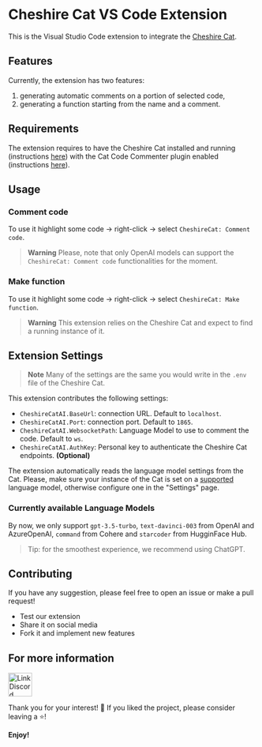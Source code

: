 # Cheshire Cat VS Code Extension

This is the Visual Studio Code extension to integrate the [Cheshire Cat](https://github.com/cheshire-cat-ai/core).

## Features

Currently, the extension has two features:
1. generating automatic comments on a portion of selected code,
2. generating a function starting from the name and a comment.

## Requirements

The extension requires to have the Cheshire Cat installed and running (instructions [here](https://cheshire-cat-ai.github.io/docs/technical/getting-started/)) with the Cat Code Commenter plugin enabled (instructions [here](https://github.com/nicola-corbellini/cat_code_commenter)).

## Usage

### Comment code
To use it highlight some code → right-click → select `CheshireCat: Comment code`.  

> **Warning**
> Please, note that only OpenAI models can support the `CheshireCat: Comment code` functionalities for the moment.

### Make function

To use it highlight some code → right-click → select `CheshireCat: Make function`.

> **Warning**
> This extension relies on the Cheshire Cat and expect to find a running instance of it.

## Extension Settings

> **Note**
> Many of the settings are the same you would write in the `.env` file of the Cheshire Cat.

This extension contributes the following settings:

- `CheshireCatAI.BaseUrl`: connection URL. Default to `localhost`.
- `CheshireCatAI.Port`: connection port. Default to `1865`.
- `CheshireCatAI.WebsocketPath`: Language Model to use to comment the code. Default to `ws`.
- `CheshireCatAI.AuthKey`: Personal key to authenticate the Cheshire Cat endpoints. **(Optional)**

The extension automatically reads the language model settings from the Cat.
Please, make sure your instance of the Cat is set on a [supported](#currently-available-language-models) language model, otherwise configure one in the "Settings" page.

### Currently available Language Models

By now, we only support `gpt-3.5-turbo`, `text-davinci-003` from OpenAI and AzureOpenAI, `command` from Cohere and `starcoder` from HugginFace Hub. 

> Tip: for the smoothest experience, we recommend using ChatGPT.

## Contributing

If you have any suggestion, please feel free to open an issue or make a pull request!

* Test our extension
* Share it on social media
* Fork it and implement new features

## For more information

<a href="https://discord.gg/bHX5sNFCYU" target="blank">
    <img align="center" src="https://assets-global.website-files.com/6257adef93867e50d84d30e2/636e0a6a49cf127bf92de1e2_icon_clyde_blurple_RGB.png" alt="Link Discord" width="48" />
</a>

Thank you for your interest! 🙏 If you liked the project, please consider leaving a ⭐!

**Enjoy!**
